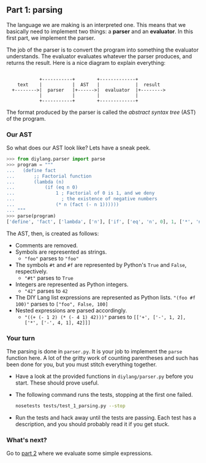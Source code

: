 ## Part 1: parsing

The language we are making is an interpreted one. This means that we basically need to implement two things: a **parser** and an **evaluator**. In this first part, we implement the parser.

The job of the parser is to convert the program into something the evaluator understands. The evaluator evaluates whatever the parser produces, and returns the result. Here is a nice diagram to explain everything:

```

            +-----------+        +-------------+
    text    |           |  AST   |             |  result
  +-------->|  parser   |+------>|  evaluator  |+-------->
            |           |        |             |
            +-----------+        +-------------+
```

The format produced by the parser is called the *abstract syntax tree* (AST) of the program.

### Our AST

So what does our AST look like? Lets have a sneak peek.

```python
>>> from diylang.parser import parse
>>> program = """
...   (define fact
...       ;; Factorial function
...       (lambda (n)
...           (if (eq n 0)
...               1 ; Factorial of 0 is 1, and we deny
...                 ; the existence of negative numbers
...               (* n (fact (- n 1))))))
... """
>>> parse(program)
['define', 'fact', ['lambda', ['n'], ['if', ['eq', 'n', 0], 1, ['*', 'n', ['fact', ['-', 'n', 1]]]]]]
```

The AST, then, is created as follows:

- Comments are removed.
- Symbols are represented as strings.
    + `"foo"` parses to `"foo"`
- The symbols `#t` and `#f` are represented by Python's `True` and `False`, respectively.
    + `"#t"` parses to `True`
- Integers are represented as Python integers.
    + `"42"` parses to `42`
- The DIY Lang list expressions are represented as Python lists.
    `"(foo #f 100)"` parses to `["foo", False, 100]`
- Nested expressions are parsed accordingly.
    + `"((+ (- 1 2) (* (- 4 1) 42)))"` parses to `[['+', ['-', 1, 2], ['*', ['-', 4, 1], 42]]]`

### Your turn

The parsing is done in `parser.py`. It is your job to implement the `parse` function here. A lot of the gritty work of counting parentheses and such has been done for you, but you must stitch everything together.

- Have a look at the provided functions in `diylang/parser.py` before you start. These should prove useful.
- The following command runs the tests, stopping at the first one failed.

    ```bash
    nosetests tests/test_1_parsing.py --stop
    ```
- Run the tests and hack away until the tests are passing. Each test has a description, and you should probably read it if you get stuck.

### What's next?

Go to [part 2](2.md) where we evaluate some simple expressions.
